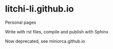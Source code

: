 # litchi-li.github.io

Personal pages

Write with rst files, compile and publish with Sphinx

Now deprecated, see miniorca.github.io
